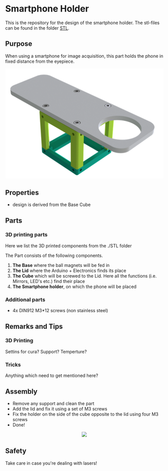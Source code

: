 # Smartphone Holder
This is the repository for the design of the smartphone holder. The stl-files can be found in the folder [STL](./STL).



## Purpose
When using a smartphone for image acquisition, this part holds the phone in fixed distance from the eyepiece.
<p align="center">
<img src="./IMAGES/Assembly_Cube_Smartphone_Holder.png"
width="1000">
</p>

## Properties
* design is derived from the Base Cube

## Parts

### 3D printing parts
Here we list the 3D printed components from the ./STL folder


The Part consists of the following components.

1. **The Base** where the ball magnets will be fed in
2. **The Lid** where the Arduino + Electronics finds its place
3. **The Cube** which will be screwed to the Lid. Here all the functions (i.e. Mirrors, LED's etc.) find their place
4. **The Smartphone holder**, on which the phone will be placed



### Additional parts
* 4x DIN912 M3*12 screws (non stainless steel)



## Remarks and Tips

### 3D Printing
Settins for cura? Support? Temperture?

### Tricks
Anything which need to get mentioned here?

## Assembly
* Remove any support and clean the part
* Add the lid and fix it using a set of M3 screws
* Fix the holder on the side of the cube opposite to the lid using four M3 screws
* Done!

<p align="center">
<img src="./IMAGES/DSC_1794.jpg"
width="800">
</p>


## Safety
Take care in case you're dealing with lasers!
